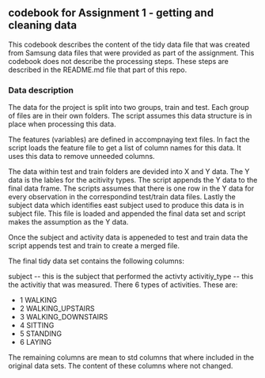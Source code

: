 ## codebook for Assignment 1 - getting and cleaning data

This codebook describes the content of the tidy data file that was created from
Samsung data files that were provided as part of the assignment. This codebook does not describe the processing steps. These steps are described in the README.md file that part of this repo.

### Data description
The data for the project is split into two groups, train and test. Each group of files are in their own folders. The script assumes this data structure  is in place when processing this data. 

The features (variables) are defined in accompnaying text files. In fact the script loads the feature file to get a list of column names for this data. It uses this data to remove unneeded columns. 

The data within test and train folders are devided into X and Y data. The Y data is the lables for the acitivity types. The script appends the Y data to the final data frame. The scripts assumes that there is one row in the Y data for every observation in the correspondind test/train data files. Lastly the subject data which identifies east subject used to produce this data is in subject file. This file is loaded and appended the final data set and script makes the assumption as the Y data.

Once the subject and activity data is appeneded to test and train data the script appends test and train to create a merged file.

The final tidy data set contains the following columns:

subject -- this is the subject that performed the activty
activitiy_type -- this the activitiy that was measured. There 6 types of activities. These are:
+ 1 WALKING
+ 2 WALKING_UPSTAIRS
+ 3 WALKING_DOWNSTAIRS
+ 4 SITTING
+ 5 STANDING
+ 6 LAYING

The remaining columns are mean to std columns that where included in the original data sets. The content of these columns where not changed.

